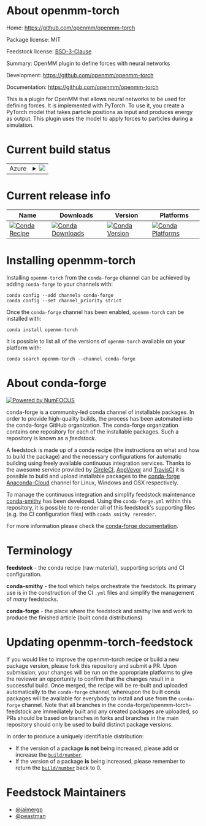 About openmm-torch
==================

Home: https://github.com/openmm/openmm-torch

Package license: MIT

Feedstock license: [BSD-3-Clause](https://github.com/conda-forge/openmm-torch-feedstock/blob/master/LICENSE.txt)

Summary: OpenMM plugin to define forces with neural networks

Development: https://github.com/openmm/openmm-torch

Documentation: https://github.com/openmm/openmm-torch

This is a plugin for OpenMM that allows neural networks to be
used for defining forces. It is implemented with PyTorch.
To use it, you create a PyTorch model that takes particle
positions as input and produces energy as output. This plugin
uses the model to apply forces to particles during a simulation.


Current build status
====================


<table>
    
  <tr>
    <td>Azure</td>
    <td>
      <details>
        <summary>
          <a href="https://dev.azure.com/conda-forge/feedstock-builds/_build/latest?definitionId=11624&branchName=master">
            <img src="https://dev.azure.com/conda-forge/feedstock-builds/_apis/build/status/openmm-torch-feedstock?branchName=master">
          </a>
        </summary>
        <table>
          <thead><tr><th>Variant</th><th>Status</th></tr></thead>
          <tbody><tr>
              <td>linux_64_c_compiler_version9cuda_compiler_version11.0cxx_compiler_version9python3.7.____cpythonpytorch_version1.10.0</td>
              <td>
                <a href="https://dev.azure.com/conda-forge/feedstock-builds/_build/latest?definitionId=11624&branchName=master">
                  <img src="https://dev.azure.com/conda-forge/feedstock-builds/_apis/build/status/openmm-torch-feedstock?branchName=master&jobName=linux&configuration=linux_64_c_compiler_version9cuda_compiler_version11.0cxx_compiler_version9python3.7.____cpythonpytorch_version1.10.0" alt="variant">
                </a>
              </td>
            </tr><tr>
              <td>linux_64_c_compiler_version9cuda_compiler_version11.0cxx_compiler_version9python3.7.____cpythonpytorch_version1.8.0</td>
              <td>
                <a href="https://dev.azure.com/conda-forge/feedstock-builds/_build/latest?definitionId=11624&branchName=master">
                  <img src="https://dev.azure.com/conda-forge/feedstock-builds/_apis/build/status/openmm-torch-feedstock?branchName=master&jobName=linux&configuration=linux_64_c_compiler_version9cuda_compiler_version11.0cxx_compiler_version9python3.7.____cpythonpytorch_version1.8.0" alt="variant">
                </a>
              </td>
            </tr><tr>
              <td>linux_64_c_compiler_version9cuda_compiler_version11.0cxx_compiler_version9python3.7.____cpythonpytorch_version1.9.0</td>
              <td>
                <a href="https://dev.azure.com/conda-forge/feedstock-builds/_build/latest?definitionId=11624&branchName=master">
                  <img src="https://dev.azure.com/conda-forge/feedstock-builds/_apis/build/status/openmm-torch-feedstock?branchName=master&jobName=linux&configuration=linux_64_c_compiler_version9cuda_compiler_version11.0cxx_compiler_version9python3.7.____cpythonpytorch_version1.9.0" alt="variant">
                </a>
              </td>
            </tr><tr>
              <td>linux_64_c_compiler_version9cuda_compiler_version11.0cxx_compiler_version9python3.7.____cpythonpytorch_version1.9.1</td>
              <td>
                <a href="https://dev.azure.com/conda-forge/feedstock-builds/_build/latest?definitionId=11624&branchName=master">
                  <img src="https://dev.azure.com/conda-forge/feedstock-builds/_apis/build/status/openmm-torch-feedstock?branchName=master&jobName=linux&configuration=linux_64_c_compiler_version9cuda_compiler_version11.0cxx_compiler_version9python3.7.____cpythonpytorch_version1.9.1" alt="variant">
                </a>
              </td>
            </tr><tr>
              <td>linux_64_c_compiler_version9cuda_compiler_version11.0cxx_compiler_version9python3.8.____cpythonpytorch_version1.10.0</td>
              <td>
                <a href="https://dev.azure.com/conda-forge/feedstock-builds/_build/latest?definitionId=11624&branchName=master">
                  <img src="https://dev.azure.com/conda-forge/feedstock-builds/_apis/build/status/openmm-torch-feedstock?branchName=master&jobName=linux&configuration=linux_64_c_compiler_version9cuda_compiler_version11.0cxx_compiler_version9python3.8.____cpythonpytorch_version1.10.0" alt="variant">
                </a>
              </td>
            </tr><tr>
              <td>linux_64_c_compiler_version9cuda_compiler_version11.0cxx_compiler_version9python3.8.____cpythonpytorch_version1.8.0</td>
              <td>
                <a href="https://dev.azure.com/conda-forge/feedstock-builds/_build/latest?definitionId=11624&branchName=master">
                  <img src="https://dev.azure.com/conda-forge/feedstock-builds/_apis/build/status/openmm-torch-feedstock?branchName=master&jobName=linux&configuration=linux_64_c_compiler_version9cuda_compiler_version11.0cxx_compiler_version9python3.8.____cpythonpytorch_version1.8.0" alt="variant">
                </a>
              </td>
            </tr><tr>
              <td>linux_64_c_compiler_version9cuda_compiler_version11.0cxx_compiler_version9python3.8.____cpythonpytorch_version1.9.0</td>
              <td>
                <a href="https://dev.azure.com/conda-forge/feedstock-builds/_build/latest?definitionId=11624&branchName=master">
                  <img src="https://dev.azure.com/conda-forge/feedstock-builds/_apis/build/status/openmm-torch-feedstock?branchName=master&jobName=linux&configuration=linux_64_c_compiler_version9cuda_compiler_version11.0cxx_compiler_version9python3.8.____cpythonpytorch_version1.9.0" alt="variant">
                </a>
              </td>
            </tr><tr>
              <td>linux_64_c_compiler_version9cuda_compiler_version11.0cxx_compiler_version9python3.8.____cpythonpytorch_version1.9.1</td>
              <td>
                <a href="https://dev.azure.com/conda-forge/feedstock-builds/_build/latest?definitionId=11624&branchName=master">
                  <img src="https://dev.azure.com/conda-forge/feedstock-builds/_apis/build/status/openmm-torch-feedstock?branchName=master&jobName=linux&configuration=linux_64_c_compiler_version9cuda_compiler_version11.0cxx_compiler_version9python3.8.____cpythonpytorch_version1.9.1" alt="variant">
                </a>
              </td>
            </tr><tr>
              <td>linux_64_c_compiler_version9cuda_compiler_version11.0cxx_compiler_version9python3.9.____cpythonpytorch_version1.10.0</td>
              <td>
                <a href="https://dev.azure.com/conda-forge/feedstock-builds/_build/latest?definitionId=11624&branchName=master">
                  <img src="https://dev.azure.com/conda-forge/feedstock-builds/_apis/build/status/openmm-torch-feedstock?branchName=master&jobName=linux&configuration=linux_64_c_compiler_version9cuda_compiler_version11.0cxx_compiler_version9python3.9.____cpythonpytorch_version1.10.0" alt="variant">
                </a>
              </td>
            </tr><tr>
              <td>linux_64_c_compiler_version9cuda_compiler_version11.0cxx_compiler_version9python3.9.____cpythonpytorch_version1.8.0</td>
              <td>
                <a href="https://dev.azure.com/conda-forge/feedstock-builds/_build/latest?definitionId=11624&branchName=master">
                  <img src="https://dev.azure.com/conda-forge/feedstock-builds/_apis/build/status/openmm-torch-feedstock?branchName=master&jobName=linux&configuration=linux_64_c_compiler_version9cuda_compiler_version11.0cxx_compiler_version9python3.9.____cpythonpytorch_version1.8.0" alt="variant">
                </a>
              </td>
            </tr><tr>
              <td>linux_64_c_compiler_version9cuda_compiler_version11.0cxx_compiler_version9python3.9.____cpythonpytorch_version1.9.0</td>
              <td>
                <a href="https://dev.azure.com/conda-forge/feedstock-builds/_build/latest?definitionId=11624&branchName=master">
                  <img src="https://dev.azure.com/conda-forge/feedstock-builds/_apis/build/status/openmm-torch-feedstock?branchName=master&jobName=linux&configuration=linux_64_c_compiler_version9cuda_compiler_version11.0cxx_compiler_version9python3.9.____cpythonpytorch_version1.9.0" alt="variant">
                </a>
              </td>
            </tr><tr>
              <td>linux_64_c_compiler_version9cuda_compiler_version11.0cxx_compiler_version9python3.9.____cpythonpytorch_version1.9.1</td>
              <td>
                <a href="https://dev.azure.com/conda-forge/feedstock-builds/_build/latest?definitionId=11624&branchName=master">
                  <img src="https://dev.azure.com/conda-forge/feedstock-builds/_apis/build/status/openmm-torch-feedstock?branchName=master&jobName=linux&configuration=linux_64_c_compiler_version9cuda_compiler_version11.0cxx_compiler_version9python3.9.____cpythonpytorch_version1.9.1" alt="variant">
                </a>
              </td>
            </tr><tr>
              <td>linux_64_c_compiler_version9cuda_compiler_version11.1cxx_compiler_version9python3.7.____cpythonpytorch_version1.10.0</td>
              <td>
                <a href="https://dev.azure.com/conda-forge/feedstock-builds/_build/latest?definitionId=11624&branchName=master">
                  <img src="https://dev.azure.com/conda-forge/feedstock-builds/_apis/build/status/openmm-torch-feedstock?branchName=master&jobName=linux&configuration=linux_64_c_compiler_version9cuda_compiler_version11.1cxx_compiler_version9python3.7.____cpythonpytorch_version1.10.0" alt="variant">
                </a>
              </td>
            </tr><tr>
              <td>linux_64_c_compiler_version9cuda_compiler_version11.1cxx_compiler_version9python3.7.____cpythonpytorch_version1.8.0</td>
              <td>
                <a href="https://dev.azure.com/conda-forge/feedstock-builds/_build/latest?definitionId=11624&branchName=master">
                  <img src="https://dev.azure.com/conda-forge/feedstock-builds/_apis/build/status/openmm-torch-feedstock?branchName=master&jobName=linux&configuration=linux_64_c_compiler_version9cuda_compiler_version11.1cxx_compiler_version9python3.7.____cpythonpytorch_version1.8.0" alt="variant">
                </a>
              </td>
            </tr><tr>
              <td>linux_64_c_compiler_version9cuda_compiler_version11.1cxx_compiler_version9python3.7.____cpythonpytorch_version1.9.0</td>
              <td>
                <a href="https://dev.azure.com/conda-forge/feedstock-builds/_build/latest?definitionId=11624&branchName=master">
                  <img src="https://dev.azure.com/conda-forge/feedstock-builds/_apis/build/status/openmm-torch-feedstock?branchName=master&jobName=linux&configuration=linux_64_c_compiler_version9cuda_compiler_version11.1cxx_compiler_version9python3.7.____cpythonpytorch_version1.9.0" alt="variant">
                </a>
              </td>
            </tr><tr>
              <td>linux_64_c_compiler_version9cuda_compiler_version11.1cxx_compiler_version9python3.7.____cpythonpytorch_version1.9.1</td>
              <td>
                <a href="https://dev.azure.com/conda-forge/feedstock-builds/_build/latest?definitionId=11624&branchName=master">
                  <img src="https://dev.azure.com/conda-forge/feedstock-builds/_apis/build/status/openmm-torch-feedstock?branchName=master&jobName=linux&configuration=linux_64_c_compiler_version9cuda_compiler_version11.1cxx_compiler_version9python3.7.____cpythonpytorch_version1.9.1" alt="variant">
                </a>
              </td>
            </tr><tr>
              <td>linux_64_c_compiler_version9cuda_compiler_version11.1cxx_compiler_version9python3.8.____cpythonpytorch_version1.10.0</td>
              <td>
                <a href="https://dev.azure.com/conda-forge/feedstock-builds/_build/latest?definitionId=11624&branchName=master">
                  <img src="https://dev.azure.com/conda-forge/feedstock-builds/_apis/build/status/openmm-torch-feedstock?branchName=master&jobName=linux&configuration=linux_64_c_compiler_version9cuda_compiler_version11.1cxx_compiler_version9python3.8.____cpythonpytorch_version1.10.0" alt="variant">
                </a>
              </td>
            </tr><tr>
              <td>linux_64_c_compiler_version9cuda_compiler_version11.1cxx_compiler_version9python3.8.____cpythonpytorch_version1.8.0</td>
              <td>
                <a href="https://dev.azure.com/conda-forge/feedstock-builds/_build/latest?definitionId=11624&branchName=master">
                  <img src="https://dev.azure.com/conda-forge/feedstock-builds/_apis/build/status/openmm-torch-feedstock?branchName=master&jobName=linux&configuration=linux_64_c_compiler_version9cuda_compiler_version11.1cxx_compiler_version9python3.8.____cpythonpytorch_version1.8.0" alt="variant">
                </a>
              </td>
            </tr><tr>
              <td>linux_64_c_compiler_version9cuda_compiler_version11.1cxx_compiler_version9python3.8.____cpythonpytorch_version1.9.0</td>
              <td>
                <a href="https://dev.azure.com/conda-forge/feedstock-builds/_build/latest?definitionId=11624&branchName=master">
                  <img src="https://dev.azure.com/conda-forge/feedstock-builds/_apis/build/status/openmm-torch-feedstock?branchName=master&jobName=linux&configuration=linux_64_c_compiler_version9cuda_compiler_version11.1cxx_compiler_version9python3.8.____cpythonpytorch_version1.9.0" alt="variant">
                </a>
              </td>
            </tr><tr>
              <td>linux_64_c_compiler_version9cuda_compiler_version11.1cxx_compiler_version9python3.8.____cpythonpytorch_version1.9.1</td>
              <td>
                <a href="https://dev.azure.com/conda-forge/feedstock-builds/_build/latest?definitionId=11624&branchName=master">
                  <img src="https://dev.azure.com/conda-forge/feedstock-builds/_apis/build/status/openmm-torch-feedstock?branchName=master&jobName=linux&configuration=linux_64_c_compiler_version9cuda_compiler_version11.1cxx_compiler_version9python3.8.____cpythonpytorch_version1.9.1" alt="variant">
                </a>
              </td>
            </tr><tr>
              <td>linux_64_c_compiler_version9cuda_compiler_version11.1cxx_compiler_version9python3.9.____cpythonpytorch_version1.10.0</td>
              <td>
                <a href="https://dev.azure.com/conda-forge/feedstock-builds/_build/latest?definitionId=11624&branchName=master">
                  <img src="https://dev.azure.com/conda-forge/feedstock-builds/_apis/build/status/openmm-torch-feedstock?branchName=master&jobName=linux&configuration=linux_64_c_compiler_version9cuda_compiler_version11.1cxx_compiler_version9python3.9.____cpythonpytorch_version1.10.0" alt="variant">
                </a>
              </td>
            </tr><tr>
              <td>linux_64_c_compiler_version9cuda_compiler_version11.1cxx_compiler_version9python3.9.____cpythonpytorch_version1.8.0</td>
              <td>
                <a href="https://dev.azure.com/conda-forge/feedstock-builds/_build/latest?definitionId=11624&branchName=master">
                  <img src="https://dev.azure.com/conda-forge/feedstock-builds/_apis/build/status/openmm-torch-feedstock?branchName=master&jobName=linux&configuration=linux_64_c_compiler_version9cuda_compiler_version11.1cxx_compiler_version9python3.9.____cpythonpytorch_version1.8.0" alt="variant">
                </a>
              </td>
            </tr><tr>
              <td>linux_64_c_compiler_version9cuda_compiler_version11.1cxx_compiler_version9python3.9.____cpythonpytorch_version1.9.0</td>
              <td>
                <a href="https://dev.azure.com/conda-forge/feedstock-builds/_build/latest?definitionId=11624&branchName=master">
                  <img src="https://dev.azure.com/conda-forge/feedstock-builds/_apis/build/status/openmm-torch-feedstock?branchName=master&jobName=linux&configuration=linux_64_c_compiler_version9cuda_compiler_version11.1cxx_compiler_version9python3.9.____cpythonpytorch_version1.9.0" alt="variant">
                </a>
              </td>
            </tr><tr>
              <td>linux_64_c_compiler_version9cuda_compiler_version11.1cxx_compiler_version9python3.9.____cpythonpytorch_version1.9.1</td>
              <td>
                <a href="https://dev.azure.com/conda-forge/feedstock-builds/_build/latest?definitionId=11624&branchName=master">
                  <img src="https://dev.azure.com/conda-forge/feedstock-builds/_apis/build/status/openmm-torch-feedstock?branchName=master&jobName=linux&configuration=linux_64_c_compiler_version9cuda_compiler_version11.1cxx_compiler_version9python3.9.____cpythonpytorch_version1.9.1" alt="variant">
                </a>
              </td>
            </tr><tr>
              <td>linux_64_c_compiler_version9cuda_compiler_version11.2cxx_compiler_version9python3.7.____cpythonpytorch_version1.10.0</td>
              <td>
                <a href="https://dev.azure.com/conda-forge/feedstock-builds/_build/latest?definitionId=11624&branchName=master">
                  <img src="https://dev.azure.com/conda-forge/feedstock-builds/_apis/build/status/openmm-torch-feedstock?branchName=master&jobName=linux&configuration=linux_64_c_compiler_version9cuda_compiler_version11.2cxx_compiler_version9python3.7.____cpythonpytorch_version1.10.0" alt="variant">
                </a>
              </td>
            </tr><tr>
              <td>linux_64_c_compiler_version9cuda_compiler_version11.2cxx_compiler_version9python3.7.____cpythonpytorch_version1.8.0</td>
              <td>
                <a href="https://dev.azure.com/conda-forge/feedstock-builds/_build/latest?definitionId=11624&branchName=master">
                  <img src="https://dev.azure.com/conda-forge/feedstock-builds/_apis/build/status/openmm-torch-feedstock?branchName=master&jobName=linux&configuration=linux_64_c_compiler_version9cuda_compiler_version11.2cxx_compiler_version9python3.7.____cpythonpytorch_version1.8.0" alt="variant">
                </a>
              </td>
            </tr><tr>
              <td>linux_64_c_compiler_version9cuda_compiler_version11.2cxx_compiler_version9python3.7.____cpythonpytorch_version1.9.0</td>
              <td>
                <a href="https://dev.azure.com/conda-forge/feedstock-builds/_build/latest?definitionId=11624&branchName=master">
                  <img src="https://dev.azure.com/conda-forge/feedstock-builds/_apis/build/status/openmm-torch-feedstock?branchName=master&jobName=linux&configuration=linux_64_c_compiler_version9cuda_compiler_version11.2cxx_compiler_version9python3.7.____cpythonpytorch_version1.9.0" alt="variant">
                </a>
              </td>
            </tr><tr>
              <td>linux_64_c_compiler_version9cuda_compiler_version11.2cxx_compiler_version9python3.7.____cpythonpytorch_version1.9.1</td>
              <td>
                <a href="https://dev.azure.com/conda-forge/feedstock-builds/_build/latest?definitionId=11624&branchName=master">
                  <img src="https://dev.azure.com/conda-forge/feedstock-builds/_apis/build/status/openmm-torch-feedstock?branchName=master&jobName=linux&configuration=linux_64_c_compiler_version9cuda_compiler_version11.2cxx_compiler_version9python3.7.____cpythonpytorch_version1.9.1" alt="variant">
                </a>
              </td>
            </tr><tr>
              <td>linux_64_c_compiler_version9cuda_compiler_version11.2cxx_compiler_version9python3.8.____cpythonpytorch_version1.10.0</td>
              <td>
                <a href="https://dev.azure.com/conda-forge/feedstock-builds/_build/latest?definitionId=11624&branchName=master">
                  <img src="https://dev.azure.com/conda-forge/feedstock-builds/_apis/build/status/openmm-torch-feedstock?branchName=master&jobName=linux&configuration=linux_64_c_compiler_version9cuda_compiler_version11.2cxx_compiler_version9python3.8.____cpythonpytorch_version1.10.0" alt="variant">
                </a>
              </td>
            </tr><tr>
              <td>linux_64_c_compiler_version9cuda_compiler_version11.2cxx_compiler_version9python3.8.____cpythonpytorch_version1.8.0</td>
              <td>
                <a href="https://dev.azure.com/conda-forge/feedstock-builds/_build/latest?definitionId=11624&branchName=master">
                  <img src="https://dev.azure.com/conda-forge/feedstock-builds/_apis/build/status/openmm-torch-feedstock?branchName=master&jobName=linux&configuration=linux_64_c_compiler_version9cuda_compiler_version11.2cxx_compiler_version9python3.8.____cpythonpytorch_version1.8.0" alt="variant">
                </a>
              </td>
            </tr><tr>
              <td>linux_64_c_compiler_version9cuda_compiler_version11.2cxx_compiler_version9python3.8.____cpythonpytorch_version1.9.0</td>
              <td>
                <a href="https://dev.azure.com/conda-forge/feedstock-builds/_build/latest?definitionId=11624&branchName=master">
                  <img src="https://dev.azure.com/conda-forge/feedstock-builds/_apis/build/status/openmm-torch-feedstock?branchName=master&jobName=linux&configuration=linux_64_c_compiler_version9cuda_compiler_version11.2cxx_compiler_version9python3.8.____cpythonpytorch_version1.9.0" alt="variant">
                </a>
              </td>
            </tr><tr>
              <td>linux_64_c_compiler_version9cuda_compiler_version11.2cxx_compiler_version9python3.8.____cpythonpytorch_version1.9.1</td>
              <td>
                <a href="https://dev.azure.com/conda-forge/feedstock-builds/_build/latest?definitionId=11624&branchName=master">
                  <img src="https://dev.azure.com/conda-forge/feedstock-builds/_apis/build/status/openmm-torch-feedstock?branchName=master&jobName=linux&configuration=linux_64_c_compiler_version9cuda_compiler_version11.2cxx_compiler_version9python3.8.____cpythonpytorch_version1.9.1" alt="variant">
                </a>
              </td>
            </tr><tr>
              <td>linux_64_c_compiler_version9cuda_compiler_version11.2cxx_compiler_version9python3.9.____cpythonpytorch_version1.10.0</td>
              <td>
                <a href="https://dev.azure.com/conda-forge/feedstock-builds/_build/latest?definitionId=11624&branchName=master">
                  <img src="https://dev.azure.com/conda-forge/feedstock-builds/_apis/build/status/openmm-torch-feedstock?branchName=master&jobName=linux&configuration=linux_64_c_compiler_version9cuda_compiler_version11.2cxx_compiler_version9python3.9.____cpythonpytorch_version1.10.0" alt="variant">
                </a>
              </td>
            </tr><tr>
              <td>linux_64_c_compiler_version9cuda_compiler_version11.2cxx_compiler_version9python3.9.____cpythonpytorch_version1.8.0</td>
              <td>
                <a href="https://dev.azure.com/conda-forge/feedstock-builds/_build/latest?definitionId=11624&branchName=master">
                  <img src="https://dev.azure.com/conda-forge/feedstock-builds/_apis/build/status/openmm-torch-feedstock?branchName=master&jobName=linux&configuration=linux_64_c_compiler_version9cuda_compiler_version11.2cxx_compiler_version9python3.9.____cpythonpytorch_version1.8.0" alt="variant">
                </a>
              </td>
            </tr><tr>
              <td>linux_64_c_compiler_version9cuda_compiler_version11.2cxx_compiler_version9python3.9.____cpythonpytorch_version1.9.0</td>
              <td>
                <a href="https://dev.azure.com/conda-forge/feedstock-builds/_build/latest?definitionId=11624&branchName=master">
                  <img src="https://dev.azure.com/conda-forge/feedstock-builds/_apis/build/status/openmm-torch-feedstock?branchName=master&jobName=linux&configuration=linux_64_c_compiler_version9cuda_compiler_version11.2cxx_compiler_version9python3.9.____cpythonpytorch_version1.9.0" alt="variant">
                </a>
              </td>
            </tr><tr>
              <td>linux_64_c_compiler_version9cuda_compiler_version11.2cxx_compiler_version9python3.9.____cpythonpytorch_version1.9.1</td>
              <td>
                <a href="https://dev.azure.com/conda-forge/feedstock-builds/_build/latest?definitionId=11624&branchName=master">
                  <img src="https://dev.azure.com/conda-forge/feedstock-builds/_apis/build/status/openmm-torch-feedstock?branchName=master&jobName=linux&configuration=linux_64_c_compiler_version9cuda_compiler_version11.2cxx_compiler_version9python3.9.____cpythonpytorch_version1.9.1" alt="variant">
                </a>
              </td>
            </tr><tr>
              <td>osx_64_python3.7.____cpythonpytorch_version1.10.0</td>
              <td>
                <a href="https://dev.azure.com/conda-forge/feedstock-builds/_build/latest?definitionId=11624&branchName=master">
                  <img src="https://dev.azure.com/conda-forge/feedstock-builds/_apis/build/status/openmm-torch-feedstock?branchName=master&jobName=osx&configuration=osx_64_python3.7.____cpythonpytorch_version1.10.0" alt="variant">
                </a>
              </td>
            </tr><tr>
              <td>osx_64_python3.7.____cpythonpytorch_version1.8.0</td>
              <td>
                <a href="https://dev.azure.com/conda-forge/feedstock-builds/_build/latest?definitionId=11624&branchName=master">
                  <img src="https://dev.azure.com/conda-forge/feedstock-builds/_apis/build/status/openmm-torch-feedstock?branchName=master&jobName=osx&configuration=osx_64_python3.7.____cpythonpytorch_version1.8.0" alt="variant">
                </a>
              </td>
            </tr><tr>
              <td>osx_64_python3.7.____cpythonpytorch_version1.9.0</td>
              <td>
                <a href="https://dev.azure.com/conda-forge/feedstock-builds/_build/latest?definitionId=11624&branchName=master">
                  <img src="https://dev.azure.com/conda-forge/feedstock-builds/_apis/build/status/openmm-torch-feedstock?branchName=master&jobName=osx&configuration=osx_64_python3.7.____cpythonpytorch_version1.9.0" alt="variant">
                </a>
              </td>
            </tr><tr>
              <td>osx_64_python3.7.____cpythonpytorch_version1.9.1</td>
              <td>
                <a href="https://dev.azure.com/conda-forge/feedstock-builds/_build/latest?definitionId=11624&branchName=master">
                  <img src="https://dev.azure.com/conda-forge/feedstock-builds/_apis/build/status/openmm-torch-feedstock?branchName=master&jobName=osx&configuration=osx_64_python3.7.____cpythonpytorch_version1.9.1" alt="variant">
                </a>
              </td>
            </tr><tr>
              <td>osx_64_python3.8.____cpythonpytorch_version1.10.0</td>
              <td>
                <a href="https://dev.azure.com/conda-forge/feedstock-builds/_build/latest?definitionId=11624&branchName=master">
                  <img src="https://dev.azure.com/conda-forge/feedstock-builds/_apis/build/status/openmm-torch-feedstock?branchName=master&jobName=osx&configuration=osx_64_python3.8.____cpythonpytorch_version1.10.0" alt="variant">
                </a>
              </td>
            </tr><tr>
              <td>osx_64_python3.8.____cpythonpytorch_version1.8.0</td>
              <td>
                <a href="https://dev.azure.com/conda-forge/feedstock-builds/_build/latest?definitionId=11624&branchName=master">
                  <img src="https://dev.azure.com/conda-forge/feedstock-builds/_apis/build/status/openmm-torch-feedstock?branchName=master&jobName=osx&configuration=osx_64_python3.8.____cpythonpytorch_version1.8.0" alt="variant">
                </a>
              </td>
            </tr><tr>
              <td>osx_64_python3.8.____cpythonpytorch_version1.9.0</td>
              <td>
                <a href="https://dev.azure.com/conda-forge/feedstock-builds/_build/latest?definitionId=11624&branchName=master">
                  <img src="https://dev.azure.com/conda-forge/feedstock-builds/_apis/build/status/openmm-torch-feedstock?branchName=master&jobName=osx&configuration=osx_64_python3.8.____cpythonpytorch_version1.9.0" alt="variant">
                </a>
              </td>
            </tr><tr>
              <td>osx_64_python3.8.____cpythonpytorch_version1.9.1</td>
              <td>
                <a href="https://dev.azure.com/conda-forge/feedstock-builds/_build/latest?definitionId=11624&branchName=master">
                  <img src="https://dev.azure.com/conda-forge/feedstock-builds/_apis/build/status/openmm-torch-feedstock?branchName=master&jobName=osx&configuration=osx_64_python3.8.____cpythonpytorch_version1.9.1" alt="variant">
                </a>
              </td>
            </tr><tr>
              <td>osx_64_python3.9.____cpythonpytorch_version1.10.0</td>
              <td>
                <a href="https://dev.azure.com/conda-forge/feedstock-builds/_build/latest?definitionId=11624&branchName=master">
                  <img src="https://dev.azure.com/conda-forge/feedstock-builds/_apis/build/status/openmm-torch-feedstock?branchName=master&jobName=osx&configuration=osx_64_python3.9.____cpythonpytorch_version1.10.0" alt="variant">
                </a>
              </td>
            </tr><tr>
              <td>osx_64_python3.9.____cpythonpytorch_version1.8.0</td>
              <td>
                <a href="https://dev.azure.com/conda-forge/feedstock-builds/_build/latest?definitionId=11624&branchName=master">
                  <img src="https://dev.azure.com/conda-forge/feedstock-builds/_apis/build/status/openmm-torch-feedstock?branchName=master&jobName=osx&configuration=osx_64_python3.9.____cpythonpytorch_version1.8.0" alt="variant">
                </a>
              </td>
            </tr><tr>
              <td>osx_64_python3.9.____cpythonpytorch_version1.9.0</td>
              <td>
                <a href="https://dev.azure.com/conda-forge/feedstock-builds/_build/latest?definitionId=11624&branchName=master">
                  <img src="https://dev.azure.com/conda-forge/feedstock-builds/_apis/build/status/openmm-torch-feedstock?branchName=master&jobName=osx&configuration=osx_64_python3.9.____cpythonpytorch_version1.9.0" alt="variant">
                </a>
              </td>
            </tr><tr>
              <td>osx_64_python3.9.____cpythonpytorch_version1.9.1</td>
              <td>
                <a href="https://dev.azure.com/conda-forge/feedstock-builds/_build/latest?definitionId=11624&branchName=master">
                  <img src="https://dev.azure.com/conda-forge/feedstock-builds/_apis/build/status/openmm-torch-feedstock?branchName=master&jobName=osx&configuration=osx_64_python3.9.____cpythonpytorch_version1.9.1" alt="variant">
                </a>
              </td>
            </tr>
          </tbody>
        </table>
      </details>
    </td>
  </tr>
</table>

Current release info
====================

| Name | Downloads | Version | Platforms |
| --- | --- | --- | --- |
| [![Conda Recipe](https://img.shields.io/badge/recipe-openmm--torch-green.svg)](https://anaconda.org/conda-forge/openmm-torch) | [![Conda Downloads](https://img.shields.io/conda/dn/conda-forge/openmm-torch.svg)](https://anaconda.org/conda-forge/openmm-torch) | [![Conda Version](https://img.shields.io/conda/vn/conda-forge/openmm-torch.svg)](https://anaconda.org/conda-forge/openmm-torch) | [![Conda Platforms](https://img.shields.io/conda/pn/conda-forge/openmm-torch.svg)](https://anaconda.org/conda-forge/openmm-torch) |

Installing openmm-torch
=======================

Installing `openmm-torch` from the `conda-forge` channel can be achieved by adding `conda-forge` to your channels with:

```
conda config --add channels conda-forge
conda config --set channel_priority strict
```

Once the `conda-forge` channel has been enabled, `openmm-torch` can be installed with:

```
conda install openmm-torch
```

It is possible to list all of the versions of `openmm-torch` available on your platform with:

```
conda search openmm-torch --channel conda-forge
```


About conda-forge
=================

[![Powered by
NumFOCUS](https://img.shields.io/badge/powered%20by-NumFOCUS-orange.svg?style=flat&colorA=E1523D&colorB=007D8A)](https://numfocus.org)

conda-forge is a community-led conda channel of installable packages.
In order to provide high-quality builds, the process has been automated into the
conda-forge GitHub organization. The conda-forge organization contains one repository
for each of the installable packages. Such a repository is known as a *feedstock*.

A feedstock is made up of a conda recipe (the instructions on what and how to build
the package) and the necessary configurations for automatic building using freely
available continuous integration services. Thanks to the awesome service provided by
[CircleCI](https://circleci.com/), [AppVeyor](https://www.appveyor.com/)
and [TravisCI](https://travis-ci.com/) it is possible to build and upload installable
packages to the [conda-forge](https://anaconda.org/conda-forge)
[Anaconda-Cloud](https://anaconda.org/) channel for Linux, Windows and OSX respectively.

To manage the continuous integration and simplify feedstock maintenance
[conda-smithy](https://github.com/conda-forge/conda-smithy) has been developed.
Using the ``conda-forge.yml`` within this repository, it is possible to re-render all of
this feedstock's supporting files (e.g. the CI configuration files) with ``conda smithy rerender``.

For more information please check the [conda-forge documentation](https://conda-forge.org/docs/).

Terminology
===========

**feedstock** - the conda recipe (raw material), supporting scripts and CI configuration.

**conda-smithy** - the tool which helps orchestrate the feedstock.
                   Its primary use is in the construction of the CI ``.yml`` files
                   and simplify the management of *many* feedstocks.

**conda-forge** - the place where the feedstock and smithy live and work to
                  produce the finished article (built conda distributions)


Updating openmm-torch-feedstock
===============================

If you would like to improve the openmm-torch recipe or build a new
package version, please fork this repository and submit a PR. Upon submission,
your changes will be run on the appropriate platforms to give the reviewer an
opportunity to confirm that the changes result in a successful build. Once
merged, the recipe will be re-built and uploaded automatically to the
`conda-forge` channel, whereupon the built conda packages will be available for
everybody to install and use from the `conda-forge` channel.
Note that all branches in the conda-forge/openmm-torch-feedstock are
immediately built and any created packages are uploaded, so PRs should be based
on branches in forks and branches in the main repository should only be used to
build distinct package versions.

In order to produce a uniquely identifiable distribution:
 * If the version of a package **is not** being increased, please add or increase
   the [``build/number``](https://docs.conda.io/projects/conda-build/en/latest/resources/define-metadata.html#build-number-and-string).
 * If the version of a package **is** being increased, please remember to return
   the [``build/number``](https://docs.conda.io/projects/conda-build/en/latest/resources/define-metadata.html#build-number-and-string)
   back to 0.

Feedstock Maintainers
=====================

* [@jaimergp](https://github.com/jaimergp/)
* [@peastman](https://github.com/peastman/)

